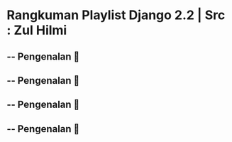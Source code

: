 # Rangkuman Playlist Django 2.2 | Src : Zul Hilmi

## -- Pengenalan 📝
## -- Pengenalan 📝
## -- Pengenalan 📝
## -- Pengenalan 📝
